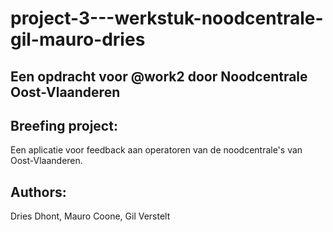 ﻿# project-3---werkstuk-noodcentrale-gil-mauro-dries
 ## Een opdracht voor @work2 door Noodcentrale Oost-Vlaanderen
 
 ## Breefing project:
 Een aplicatie voor feedback aan operatoren van de noodcentrale's van Oost-Vlaanderen.
 
 ## Authors:
 Dries Dhont, Mauro Coone, Gil Verstelt
 
 
